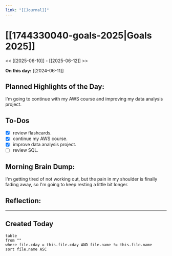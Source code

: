 ```yaml
---
link: "[[Journal]]"
---
```

# [[1744330040-goals-2025|Goals 2025]]
<< [[2025-06-10]] - [[2025-06-12]] >>

**On this day:** [[2024-06-11]]
## Planned Highlights of the Day:
I'm going to continue with my AWS course and improving my data analysis project.
## To-Dos
- [x] review flashcards.
- [x] continue my AWS course.
- [x] improve data analysis project.
- [ ] review SQL.
## Morning Brain Dump:
I'm getting tired of not working out, but the pain in my shoulder is finally fading away, so I'm going to keep resting a little bit longer.
## Reflection:

---
## Created Today
```dataview
table
from ""
where file.cday = this.file.cday AND file.name != this.file.name
sort file.name ASC
```

